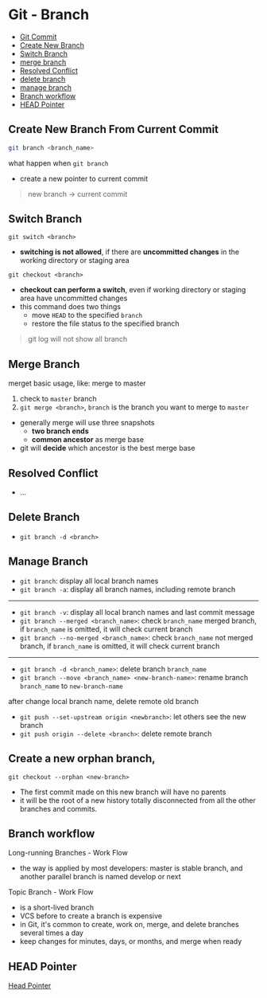 # Git - Branch

* [Git Commit](#git-commit)
* [Create New Branch](#create-new-branch)
* [Switch Branch](#switch-branch)
* [merge branch](#merge-branch)
* [Resolved Conflict](#resolved-conflict)
* [delete branch](#delete-branch)
* [manage branch](#manage-branch)
* [Branch workflow](#branch-workflow)
* [HEAD Pointer](#head-pointer)

## Create New Branch From Current Commit

```bash
git branch <branch_name>
```

what happen when `git branch`

- create a new pointer to current commit

> new branch $\rightarrow$ current commit


## Switch Branch

`git switch <branch>`

- **switching is not allowed**, if there are **uncommitted changes** in the working directory or staging area

`git checkout <branch>`

- **checkout can perform a switch**, even if working directory or staging area have uncommitted changes
- this command does two things
  - move `HEAD` to the specified `branch`
  - restore the file status to the specified branch

> git log will not show all branch

## Merge Branch

merget basic usage, like: merge to master

1. check to `master` branch
2. `git merge <branch>`, `branch` is the branch you want to merge to `master`

- generally merge will use three snapshots
  - **two branch ends**
  - **common ancestor** as merge base
- git will **decide** which ancestor is the best merge base

## Resolved Conflict

- ...

## Delete Branch

- `git branch -d <branch>`

## Manage Branch

- `git branch`: display all local branch names
- `git branch -a`: display all branch names, including remote branch

***

- `git branch -v`: display all local branch names and last commit message
- `git branch --merged <branch_name>`: check `branch_name` merged branch, if `branch_name` is omitted, it will check current branch
- `git branch --no-merged <branch_name>`: check `branch_name` not merged branch, if `branch_name` is omitted, it will check current branch 

***

- `git branch -d <branch_name>`: delete branch `branch_name`
- `git branch --move <branch_name> <new-branch-name>`: rename branch `branch_name` to `new-branch-name`

after change local branch name, delete remote old branch

- `git push --set-upstream origin <newbranch>`: let others see the new branch
- `git push origin --delete <branch>`: delete remote branch

## Create a new orphan branch, 

`git checkout --orphan <new-branch>`

- The first commit made on this new branch will have no parents 
- it will be the root of a new history totally disconnected from all the other branches and commits.

## Branch workflow

Long-running Branches - Work Flow

- the way is applied by most developers: master is stable branch, and another parallel branch is named develop or next

Topic Branch - Work Flow

- is a short-lived branch
- VCS before to create a branch is expensive
- in Git, it's common to create, work on, merge, and delete branches several times a day
- keep changes for minutes, days, or months, and merge when ready

## HEAD Pointer

[Head Pointer](git-reference-head.md)
